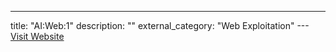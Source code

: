 ---
title: "AI:Web:1"
description: ""
external_category: "Web Exploitation"
---[Visit Website](https://www.hackingarticles.in/ai-web-1-vulnhub-walkthrough/)

